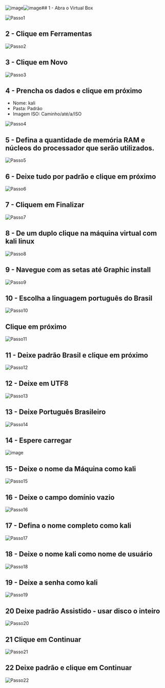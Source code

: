 ![image](https://github.com/DanielFreitassc/VMkaliLinux/assets/129224303/30ef888d-69dc-4550-be74-3c312366a7f8)![image](https://github.com/DanielFreitassc/VMkaliLinux/assets/129224303/d91bd220-246f-4d51-bb38-5a9ad04c1403)## 1 - Abra o Virtual Box

![Passo1](https://github.com/DanielFreitassc/VMkaliLinux/assets/129224303/f01ad255-42ca-4256-87eb-f9036e9358ec)


## 2 - Clique em Ferramentas

![Passo2](https://github.com/DanielFreitassc/VMkaliLinux/assets/129224303/8a081375-e870-452c-84e0-66499de23a18)

## 3 - Clique em Novo

![Passo3](https://github.com/DanielFreitassc/VMkaliLinux/assets/129224303/9341b258-ab53-40f2-b986-333597b608a2)
## 4 - Prencha os dados e clique em próximo 
- Nome: kali
- Pasta: Padrão
- Imagem ISO: Caminho/até/a/ISO
  
![Passo4](https://github.com/DanielFreitassc/VMkaliLinux/assets/129224303/d291d508-2e08-4f54-884c-09c06a5f077a)

## 5 - Defina a quantidade de memória RAM e núcleos do processador que serão utilizados.

![Passo5](https://github.com/DanielFreitassc/VMkaliLinux/assets/129224303/0b51d55b-a32c-42bd-bef2-7b94e7ef7917)

## 6 - Deixe tudo por padrão e clique em próximo

![Passo6](https://github.com/DanielFreitassc/VMkaliLinux/assets/129224303/f90a516f-7faf-4ad9-9ac6-e29f5bbb9b93)

## 7 - Cliquem em Finalizar

![Passo7](https://github.com/DanielFreitassc/VMkaliLinux/assets/129224303/0ca6f644-69dc-4f51-96c8-a5a3f947ceca)

## 8 - De um duplo clique na máquina virtual com kali linux

![Passo8](https://github.com/DanielFreitassc/VMkaliLinux/assets/129224303/f5005ec5-0144-49bf-8046-3e1d7c388ca1)

## 9 - Navegue com as setas até Graphic install 

![Passo9](https://github.com/DanielFreitassc/VMkaliLinux/assets/129224303/aa3faaab-5d57-4e81-9238-80c94454c499)

## 10 - Escolha a linguagem português do Brasil

![Passo10](https://github.com/DanielFreitassc/VMkaliLinux/assets/129224303/d470c34c-3112-4af5-8856-5f6a011bee46)

## Clique em próximo 

![Passo11](https://github.com/DanielFreitassc/VMkaliLinux/assets/129224303/6b8fb966-4b3a-46fb-8435-3be27f263a9e)

## 11 - Deixe padrão Brasil e clique em próximo

![Passo12](https://github.com/DanielFreitassc/VMkaliLinux/assets/129224303/e727786c-fbcf-4fa4-ae3e-22953120cb7d)

## 12 - Deixe em UTF8

![Passo13](https://github.com/DanielFreitassc/VMkaliLinux/assets/129224303/e2f8c38a-caf1-4779-8d22-d44f07636437)

## 13 - Deixe Português Brasileiro

![Passo14](https://github.com/DanielFreitassc/VMkaliLinux/assets/129224303/41d4a642-2940-4d26-b9ff-dc4fbf2f7c6f)

## 14 - Espere carregar

![image](https://github.com/DanielFreitassc/VMkaliLinux/assets/129224303/95057e9e-601b-487f-bb92-246c933bf81d)

## 15 - Deixe o nome da Máquina como kali

![Passo15](https://github.com/DanielFreitassc/VMkaliLinux/assets/129224303/e8891d0d-593f-463b-a771-3a283e2c5b2b)

## 16 - Deixe o campo domínio vazio 

![Passo16](https://github.com/DanielFreitassc/VMkaliLinux/assets/129224303/7cfdad09-f92d-4462-8fd4-a547a98d9a06)

## 17 - Defina o nome completo como kali

![Passo17](https://github.com/DanielFreitassc/VMkaliLinux/assets/129224303/0d8eee80-8db5-4e9d-8776-0de6c7dfac26)

## 18 - Deixe o nome kali como nome de usuário

![Passo18](https://github.com/DanielFreitassc/VMkaliLinux/assets/129224303/9b52e38a-bc08-4ec6-addc-342a79664214)

## 19 - Deixe a senha como kali

![Passo19](https://github.com/DanielFreitassc/VMkaliLinux/assets/129224303/91d6c10b-398d-4d45-8072-673f12e29192)

## 20 Deixe padrão Assistido - usar disco o inteiro

![Passo20](https://github.com/DanielFreitassc/VMkaliLinux/assets/129224303/c39dcb1a-0a08-451a-a4a1-9a23c3870d20)

## 21 Clique em Continuar

![Passo21](https://github.com/DanielFreitassc/VMkaliLinux/assets/129224303/77060376-8794-4c37-8165-89b4a6821ad5)

## 22 Deixe padrão e clique em Continuar

![Passo22](https://github.com/DanielFreitassc/VMkaliLinux/assets/129224303/bb792ad2-025a-4b57-b4ef-fe7d50d0dc64)


